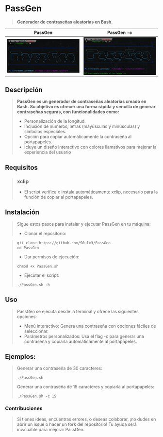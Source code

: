 # PassGen
> **Generador de contraseñas aleatorias en Bash.**

| PassGen | PassGen -c |
| ------- | ---------- |
|![f](https://github.com/S0ulx3/PassGen/blob/main/PassGen.png)|![f](https://github.com/S0ulx3/PassGen/blob/main/PassGen-1.png)

## Descripción
> **PassGen es un generador de contraseñas aleatorias creado en Bash.**
> **Su objetivo es ofrecer una forma rápida y sencilla de generar contraseñas seguras, con funcionalidades como:**
> - Personalización de la longitud.
> - Inclusión de números, letras (mayúsculas y minúsculas) y símbolos especiales.
> - Opción para copiar automáticamente la contraseña al portapapeles.
> - Icluye un diseño interactivo con colores llamativos para mejorar la experiencia del usuario

## Requisitos
> ### **xclip**
> - El script verifica e instala automáticamente xclip, necesario para la función de copiar al portapapeles.

## Instalación
> Sigue estos pasos para instalar y ejecutar PassGen en tu máquina:
> - Clonar el repositorio:

> ```
> git clone https://github.com/S0ulx3/PassGen
> cd PassGen
> ```
> - Dar permisos de ejecución:
> ```
> chmod +x PassGen.sh
> ```
> - Ejecutar el script:
> ```
> ./PassGen.sh -h
> ```

## Uso
> PassGen se ejecuta desde la terminal y ofrece las siguientes opciones:
> - Menú interactivo: Genera una contraseña con opciones fáciles de seleccionar.
> - Parámetros personalizados: Usa el flag -c para generar una contraseña y copiarla automáticamente al portapapeles.

## Ejemplos:
> Generar una contraseña de 30 caracteres:
> ```
> ./PassGen.sh
> ```
>
> Generar una contraseña de 15 caracteres y copiarla al portapapeles:
>```
> ./PassGen.sh -c 15
> ```

### Contribuciones
> Si tienes ideas, encuentras errores, o deseas colaborar, ¡no dudes en abrir un issue o hacer un fork del repositorio! Tu ayuda será invaluable para mejorar PassGen.
